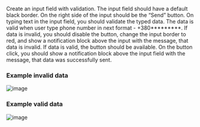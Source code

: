 Create an input field with validation. The input field should have a default black border. On the
right side of the input should be the “Send” button. On typing text in the input field, you should
validate the typed data. The data is valid when user type phone number in next format -
+380\*\*\*\*\*\*\*\*\*. If data is invalid, you should disable the button, change the input border to red,
and show a notification block above the input with the message, that data is invalid. If data is valid,
the button should be available. On the button click, you should show a notification block above the
input field with the message, that data was successfully sent.

### Example invalid data
![image](https://user-images.githubusercontent.com/59802802/180289767-aadf959a-cd1c-45a7-84f8-106f7403685f.png)

### Example valid data
![image](https://user-images.githubusercontent.com/59802802/180289967-40812852-31c8-4f33-9b07-9dae268453df.png)
